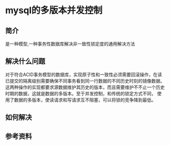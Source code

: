 # mysql的多版本并发控制
## 简介
是一种模型,一种事务性数据库解决非一致性锁定度的通用解决方法

## 解决什么问题
对于符合ACID事务模型的数据库，实现原子性和一致性必须需要回滚操作，在读已提交的隔离级别需要确保不同事务看到同一行数据的不同历史时刻的镜像数据。
这两种操作的实现都要求源数据维护其历史的版本，而且需要维护不不止一个历史时期的数据，这就是数据的多版本。至于并发控制，和传统的锁定方式不同，
使用了数据的多版本，使读请求和写请求互不阻塞，可以将锁的竞争降到最低。

## 如何解决


## 参考资料